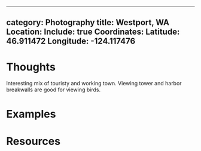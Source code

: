  ---
category: Photography
title: Westport, WA
Location:
    Include: true
    Coordinates:
        Latitude: 46.911472
        Longitude: -124.117476
---

# Thoughts
Interesting mix of touristy and working town. Viewing tower and harbor breakwalls are good for viewing birds.

# Examples

# Resources
